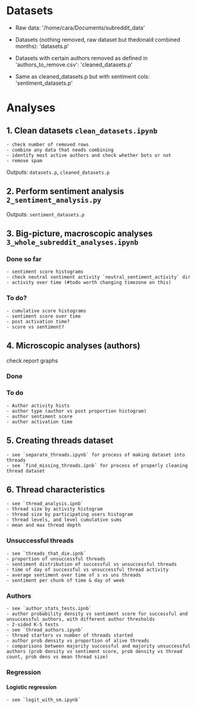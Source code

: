 # Datasets

- Raw data: '/home/cara/Documents/subreddit_data'

- Datasets (nothing removed, raw dataset but thedonald combined months): 'datasets.p'

- Datasets with certain authors removed as defined in 'authors_to_remove.csv': 'cleaned_datasets.p'

- Same as cleaned_datasets.p but with sentiment cols: 'sentiment_datasets.p'

# Analyses

## 1. Clean datasets `clean_datasets.ipynb`
    - check number of removed rows
    - combine any data that needs combining
    - identify most active authors and check whether bots or not
    - remove spam
Outputs: `datasets.p`, `cleaned_datasets.p`
## 2. Perform sentiment analysis `2_sentiment_analysis.py`
Outputs: `sentiment_datasets.p`
## 3. Big-picture, macroscopic analyses `3_whole_subreddit_analyses.ipynb`
### Done so far
    - sentiment score histograms
    - check neutral sentiment activity `neutral_sentiment_activity` dir
    - activity over time (#todo worth changing timezone on this)

### To do?
    - cumulative score histograms
    - sentiment score over time
    - post activation time?
    - score vs sentiment?


## 4. Microscopic analyses (authors)
check report graphs
### Done
### To do
    - Author activity hists
    - author type (author vs post proportion histogram)
    - author sentiment score
    - author activation time

## 5. Creating threads dataset
    - see `separate_threads.ipynb` for process of making dataset into threads
    - see `find_missing_threads.ipnb` for process of properly cleaning thread dataset

## 6. Thread characteristics
    - see `thread_analysis.ipnb`
    - thread size by activity histogram
    - thread size by participating users histogram
    - thread levels, and level cumulative sums
    - mean and max thread depth

### Unsuccessful threads
    - see `threads_that_die.ipnb`
    - proportion of unsuccessful threads
    - sentiment distribution of successful vs unsuccessful threads
    - time of day of successful vs unsuccessful thread activity
    - average sentiment over time of s vs uns threads
    - sentiment per chunk of time & day of week

### Authors
    - see `author_stats_tests.ipnb`
    - author probability density vs sentiment score for successful and unsuccessful authors, with different author thresholds
    - 2-sided K-S tests
    - see `thread_authors.ipynb`
    - thread starters vs number of threads started
    - author prob density vs proportion of alive threads
    - comparisons between majority successful and majority unsuccessful authors (prob density vs sentiment score, prob density vs thread count, prob dens vs mean thread size)

### Regression
#### Logistic regression
    - see `logit_with_sm.ipynb`
    




